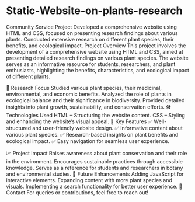 # Static-Website-on-plants-research
 Community Service Project  Developed a comprehensive website using HTML and CSS, focused on presenting research findings about  various plants. Conducted extensive research on different plant species, their benefits, and ecological impact.
 Project Overview
This project involves the development of a comprehensive website using HTML and CSS, aimed at presenting detailed research findings on various plant species. The website serves as an informative resource for students, researchers, and plant enthusiasts, highlighting the benefits, characteristics, and ecological impact of different plants.

🔬 Research Focus
Studied various plant species, their medicinal, environmental, and economic benefits.
Analyzed the role of plants in ecological balance and their significance in biodiversity.
Provided detailed insights into plant growth, sustainability, and conservation efforts.
🛠️ Technologies Used
HTML – Structuring the website content.
CSS – Styling and enhancing the website’s visual appeal.
🌿 Key Features
✅ Well-structured and user-friendly website design.
✅ Informative content about various plant species.
✅ Research-based insights on plant benefits and ecological impact.
✅ Easy navigation for seamless user experience.

📈 Project Impact
Raises awareness about plant conservation and their role in the environment.
Encourages sustainable practices through accessible knowledge.
Serves as a reference for students and researchers in botany and environmental studies.
🚀 Future Enhancements
Adding JavaScript for interactive elements.
Expanding content with more plant species and visuals.
Implementing a search functionality for better user experience.
📩 Contact
For queries or contributions, feel free to reach out!
